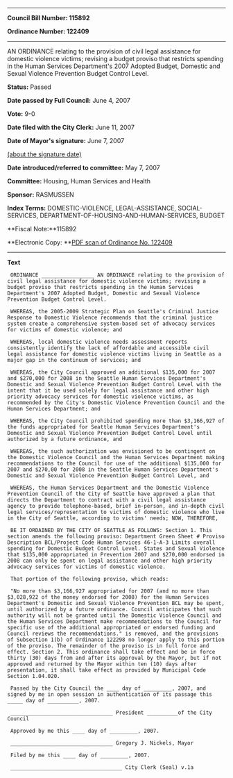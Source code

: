 

********

**Council Bill Number: 115892**
   
**Ordinance Number: 122409**
********

 AN ORDINANCE relating to the provision of civil legal assistance for domestic violence victims; revising a budget proviso that restricts spending in the Human Services Department's 2007 Adopted Budget, Domestic and Sexual Violence Prevention Budget Control Level.

**Status:** Passed
   
**Date passed by Full Council:** June 4, 2007
   
**Vote:** 9-0
   
**Date filed with the City Clerk:** June 11, 2007
   
**Date of Mayor's signature:** June 7, 2007
   
[(about the signature date)](/~public/approvaldate.htm)
   
   
   
**Date introduced/referred to committee:** May 7, 2007
   
**Committee:** Housing, Human Services and Health
   
**Sponsor:** RASMUSSEN
   
   
**Index Terms:** DOMESTIC-VIOLENCE, LEGAL-ASSISTANCE, SOCIAL-SERVICES, DEPARTMENT-OF-HOUSING-AND-HUMAN-SERVICES, BUDGET

**Fiscal Note:**115892

**Electronic Copy: **[PDF scan of Ordinance No. 122409](/~archives/Ordinances/Ord_122409.pdf)

********

**Text**
   
```
 ORDINANCE _________________ AN ORDINANCE relating to the provision of civil legal assistance for domestic violence victims; revising a budget proviso that restricts spending in the Human Services Department's 2007 Adopted Budget, Domestic and Sexual Violence Prevention Budget Control Level.

 WHEREAS, the 2005-2009 Strategic Plan on Seattle's Criminal Justice Response to Domestic Violence recommends that the criminal justice system create a comprehensive system-based set of advocacy services for victims of domestic violence; and

 WHEREAS, local domestic violence needs assessment reports consistently identify the lack of affordable and accessible civil legal assistance for domestic violence victims living in Seattle as a major gap in the continuum of services; and

 WHEREAS, the City Council approved an additional $135,000 for 2007 and $270,000 for 2008 in the Seattle Human Services Department's Domestic and Sexual Violence Prevention Budget Control Level with the intent that it be used solely for legal assistance and other high priority advocacy services for domestic violence victims, as recommended by the City's Domestic Violence Prevention Council and the Human Services Department; and

 WHEREAS, the City Council prohibited spending more than $3,166,927 of the funds appropriated for Seattle Human Services Department's Domestic and Sexual Violence Prevention Budget Control Level until authorized by a future ordinance, and

 WHEREAS, the such authorization was envisioned to be contingent on the Domestic Violence Council and the Human Services Department making recommendations to the Council for use of the additional $135,000 for 2007 and $270,00 for 2008 in the Seattle Human Services Department's Domestic and Sexual Violence Prevention Budget Control Level, and

 WHEREAS, the Human Services Department and the Domestic Violence Prevention Council of the City of Seattle have approved a plan that directs the Department to contract with a civil legal assistance agency to provide telephone-based, brief in-person, and in-depth civil legal services/representation to victims of domestic violence who live in the City of Seattle, according to victims' needs; NOW, THEREFORE,

 BE IT ORDAINED BY THE CITY OF SEATTLE AS FOLLOWS: Section 1. This section amends the following proviso: Department Green Sheet # Proviso Description BCL/Project Code Human Services 46-1-A-3 Limits overall spending for Domestic Budget Control Level. States and Sexual Violence that $135,000 appropriated in Prevention 2007 and $270,000 endorsed in 2008 can only be spent on legal assistance and other high priority advocacy services for victims of domestic violence.

 That portion of the following proviso, which reads:

 "No more than $3,166,927 appropriated for 2007 (and no more than $3,028,922 of the money endorsed for 2008) for the Human Services Department's Domestic and Sexual Violence Prevention BCL may be spent, until authorized by a future ordinance. Council anticipates that such authority will not be granted until the Domestic Violence Council and the Human Services Department make recommendations to the Council for specific use of the additional appropriated or endorsed funding and Council reviews the recommendations." is removed, and the provisions of Subsection 1(b) of Ordinance 122298 no longer apply to this portion of the proviso. The remainder of the proviso is in full force and effect. Section 2. This ordinance shall take effect and be in force thirty (30) days from and after its approval by the Mayor, but if not approved and returned by the Mayor within ten (10) days after presentation, it shall take effect as provided by Municipal Code Section 1.04.020.

 Passed by the City Council the ____ day of _________, 2007, and signed by me in open session in authentication of its passage this _____ day of __________, 2007.

 _________________________________ President __________of the City Council

 Approved by me this ____ day of _________, 2007.

 _________________________________ Gregory J. Nickels, Mayor

 Filed by me this ____ day of _________, 2007.

 ____________________________________ City Clerk (Seal) v.1a

```
